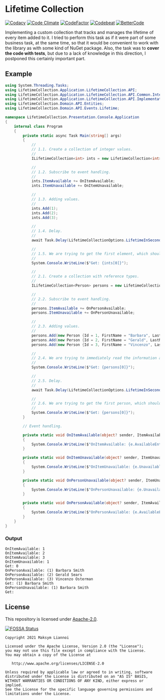 # Lifetime Collection

[![Codacy](https://app.codacy.com/project/badge/Grade/f877a070a8414445a2050201a62375d4)](https://www.codacy.com/gh/liannoi/interview-lifetime-collection/dashboard?utm_source=github.com&amp;utm_medium=referral&amp;utm_content=liannoi/interview-lifetime-collection&amp;utm_campaign=Badge_Grade)
[![Code Climate](https://api.codeclimate.com/v1/badges/f5998d72a0946bc9c922/maintainability)](https://codeclimate.com/github/liannoi/interview-lifetime-collection/maintainability)
[![CodeFactor](https://www.codefactor.io/repository/github/liannoi/interview-lifetime-collection/badge)](https://www.codefactor.io/repository/github/liannoi/interview-lifetime-collection)
[![Codebeat](https://codebeat.co/badges/f3c4c308-bcf6-40cd-9ac4-d06fcafd2ac8)](https://codebeat.co/projects/github-com-liannoi-interview-lifetime-collection-main)
[![BetterCode](https://bettercodehub.com/edge/badge/liannoi/interview-lifetime-collection?branch=main)](https://bettercodehub.com/)

Implementing a custom collection that tracks and manages the lifetime of every
item added to it. I tried to perform this task as if it were part of some
business task, at the same time, so that it would be convenient to work with the
library as with some kind of NuGet package. Also, the task was to **cover the
code with tests**, but due to a lack of knowledge in this direction, I postponed
this certainly important part.

## Example

```csharp
using System.Threading.Tasks;
using LifetimeCollection.Application.LifetimeCollection.API;
using LifetimeCollection.Application.LifetimeCollection.API.Common.Interfaces;
using LifetimeCollection.Application.LifetimeCollection.API.Implementation.Core;
using LifetimeCollection.Domain.API.Entities;
using LifetimeCollection.Domain.API.Events.Lifetime;

namespace LifetimeCollection.Presentation.Console.Application
{
    internal class Program
    {
        private static async Task Main(string[] args)
        {
            //
            // 1.1. Create a collection of integer values.
            //
            ILifetimeCollection<int> ints = new LifetimeCollection<int>();

            //
            // 1.2. Subscribe to event handling.
            //
            ints.ItemAvailable += OnItemAvailable;
            ints.ItemUnavailable += OnItemUnavailable;

            //
            // 1.3. Adding values.
            //
            ints.Add(1);
            ints.Add(2);
            ints.Add(3);

            //
            // 1.4. Delay.
            //
            await Task.Delay(LifetimeCollectionOptions.LifetimeInSeconds * 1000);

            //
            // 1.5. We are trying to get the first element, which should already be inactive (due to a delay).
            //
            System.Console.WriteLine($"Get: {ints[0]}");

            //
            // 2.1. Create a collection with reference types.
            //
            ILifetimeCollection<Person> persons = new LifetimeCollection<Person>();

            //
            // 2.2. Subscribe to event handling.
            //
            persons.ItemAvailable += OnPersonAvailable;
            persons.ItemUnavailable += OnPersonUnavailable;

            //
            // 2.3. Adding values.
            //
            persons.Add(new Person {Id = 1, FirstName = "Barbara", LastName = "Smith"});
            persons.Add(new Person {Id = 2, FirstName = "Gerald", LastName = "Sears"});
            persons.Add(new Person {Id = 3, FirstName = "Vincenzo", LastName = "Osterman"});

            //
            // 2.4. We are trying to immediately read the information about the first person.
            //
            System.Console.WriteLine($"Get: {persons[0]}");

            //
            // 2.5. Delay.
            //
            await Task.Delay(LifetimeCollectionOptions.LifetimeInSeconds * 1000);

            //
            // 2.6. We are trying to get the first person, which should already be inactive (due to a delay).
            //
            System.Console.WriteLine($"Get: {persons[0]}");
        }

        // Event handling.

        private static void OnItemAvailable(object? sender, ItemAvailableEvent<int> e)
        {
            System.Console.WriteLine($"OnItemAvailable: {e.AvailableEntity.Entity}");
        }

        private static void OnItemUnavailable(object? sender, ItemUnavailableEvent<int> e)
        {
            System.Console.WriteLine($"OnItemUnavailable: {e.UnavailableEntity.Entity}");
        }

        private static void OnPersonUnavailable(object? sender, ItemUnavailableEvent<Person> e)
        {
            System.Console.WriteLine($"OnPersonUnavailable: {e.UnavailableEntity.Entity}");
        }

        private static void OnPersonAvailable(object? sender, ItemAvailableEvent<Person> e)
        {
            System.Console.WriteLine($"OnPersonAvailable: {e.AvailableEntity.Entity}");
        }
    }
}
```

### Output

```
OnItemAvailable: 1
OnItemAvailable: 2
OnItemAvailable: 3
OnItemUnavailable: 1
Get: 0
OnPersonAvailable: (1) Barbara Smith
OnPersonAvailable: (2) Gerald Sears
OnPersonAvailable: (3) Vincenzo Osterman
Get: (1) Barbara Smith
OnPersonUnavailable: (1) Barbara Smith
Get: 
```

## License

This repository is licensed under [Apache-2.0](https://github.com/liannoi/interview-lifetime-collection/blob/main/LICENSE).

[![FOSSA Status](https://app.fossa.com/api/projects/git%2Bgithub.com%2Fliannoi%2Finterview-lifetime-collection.svg?type=large)](https://app.fossa.com/projects/git%2Bgithub.com%2Fliannoi%2Finterview-lifetime-collection?ref=badge_large)

```
Copyright 2021 Maksym Liannoi

Licensed under the Apache License, Version 2.0 (the "License");
you may not use this file except in compliance with the License.
You may obtain a copy of the License at

   http://www.apache.org/licenses/LICENSE-2.0

Unless required by applicable law or agreed to in writing, software
distributed under the License is distributed on an "AS IS" BASIS,
WITHOUT WARRANTIES OR CONDITIONS OF ANY KIND, either express or implied.
See the License for the specific language governing permissions and
limitations under the License.
```
